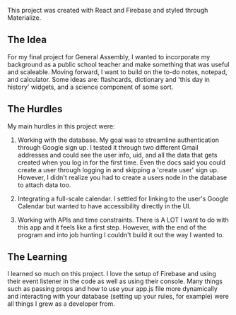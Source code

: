 This project was created with React and Firebase and styled through Materialize.

## The Idea
For my final project for General Assembly, I wanted to incorporate my background as a public school teacher and make something that was useful and scaleable. Moving forward, I want to build on the to-do notes, notepad, and calculator. Some ideas are: flashcards, dictionary and 'this day in history' widgets, and a science component of some sort.


## The Hurdles
My main hurdles in this project were:

1. Working with the database. My goal was to streamline authentication through Google sign up. I tested it through two different Gmail addresses and could see the user info, uid, and all the data that gets created when you log in for the first time. Even the docs said you could create a user through logging in and skipping a 'create user' sign up. However, I didn't realize you had to create a users node in the database to attach data too.

2. Integrating a full-scale calendar. I settled for linking to the user's Google Calendar but wanted to have accessibility directly in the UI.

3. Working with APIs and time constraints. There is A LOT I want to do with this app and it feels like a first step. However, with the end of the program and into job hunting I couldn't build it out the way I wanted to.

## The Learning
I learned so much on this project. I love the setup of Firebase and using their event listener in the code as well as using their console. Many things such as passing props and how to use your app.js file more dynamically and interacting with your database (setting up your rules, for example) were all things I grew as a developer from.
